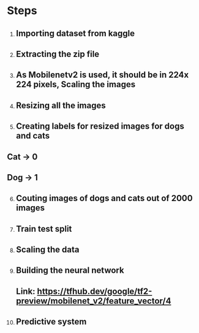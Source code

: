 # Steps

1. ## Importing dataset from kaggle
2. ## Extracting the zip file
3. ## As Mobilenetv2 is used, it should be in 224x 224 pixels, Scaling the images
4. ## Resizing all the images
5. ## Creating labels for resized images for dogs and cats

## Cat -> 0

## Dog -> 1

6. ## Couting images of dogs and cats out of 2000 images
7. ## Train test split
8. ## Scaling the data
9. ## Building the neural network
    
    ## Link: https://tfhub.dev/google/tf2-preview/mobilenet_v2/feature_vector/4
10. ## Predictive system

